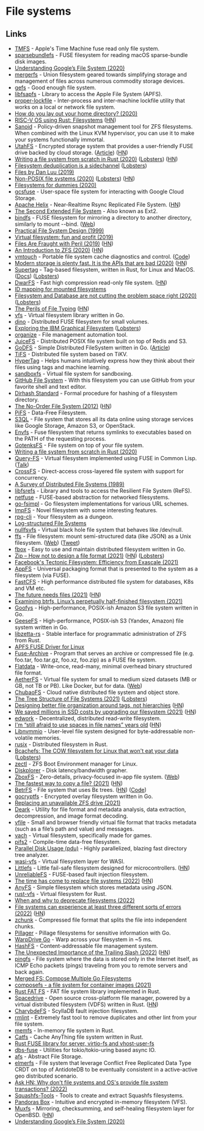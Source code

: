# File systems

## Links

- [TMFS](https://github.com/abique/tmfs) - Apple's Time Machine fuse read only file system.
- [sparsebundlefs](https://github.com/torarnv/sparsebundlefs) - FUSE filesystem for reading macOS sparse-bundle disk images.
- [Understanding Google’s File System (2020)](https://www.micahlerner.com/distributed/systems/2020/03/22/understanding-googles-file-system.html)
- [mergerfs](https://github.com/trapexit/mergerfs) - Union filesystem geared towards simplifying storage and management of files across numerous commodity storage devices.
- [gefs](https://github.com/oridb/gefs) - Good enough file system.
- [libfsapfs](https://github.com/libyal/libfsapfs) - Library to access the Apple File System (APFS).
- [proper-lockfile](https://github.com/moxystudio/node-proper-lockfile) - Inter-process and inter-machine lockfile utility that works on a local or network file system.
- [How do you lay out your home directory? (2020)](https://lobste.rs/s/fd1rbw/how_do_you_lay_out_your_home_directory)
- [RISC-V OS using Rust: Filesystems](http://osblog.stephenmarz.com/ch10.html) ([HN](https://news.ycombinator.com/item?id=23155294))
- [Sanoid](https://github.com/jimsalterjrs/sanoid) - Policy-driven snapshot management tool for ZFS filesystems. When combined with the Linux KVM hypervisor, you can use it to make your systems functionally immortal.
- [UtahFS](https://github.com/cloudflare/utahfs) - Encrypted storage system that provides a user-friendly FUSE drive backed by cloud storage. ([Article](https://blog.cloudflare.com/utahfs/)) ([HN](https://news.ycombinator.com/item?id=23465571))
- [Writing a file system from scratch in Rust (2020)](https://blog.carlosgaldino.com/writing-a-file-system-from-scratch-in-rust.html) ([Lobsters](https://lobste.rs/s/8ipzof/writing_file_system_from_scratch_rust)) ([HN](https://news.ycombinator.com/item?id=23967016))
- [Filesystem deduplication is a sidechannel](https://mjg59.dreamwidth.org/55638.html) ([Lobsters](https://lobste.rs/s/bhuaxo/filesystem_deduplication_is))
- [Files by Dan Luu (2019)](https://www.deconstructconf.com/2019/dan-luu-files)
- [Non-POSIX file systems (2020)](https://weinholt.se/articles/non-posix-filesystems/) ([Lobsters](https://lobste.rs/s/bed7wm/non_posix_file_systems)) ([HN](https://news.ycombinator.com/item?id=24412970))
- [Filesystems for dummies (2020)](https://29jm.github.io/filesystems-for-dummies/)
- [gcsfuse](https://github.com/GoogleCloudPlatform/gcsfuse) - User-space file system for interacting with Google Cloud Storage.
- [Apache Helix](https://helix.apache.org/0.6.8-docs/recipes/rsync_replicated_file_store.html) - Near-Realtime Rsync Replicated File System. ([HN](https://news.ycombinator.com/item?id=24898911))
- [The Second Extended File System](https://www.nongnu.org/ext2-doc/ext2.html) - Also known as Ext2.
- [bindfs](https://github.com/mpartel/bindfs) - FUSE filesystem for mirroring a directory to another directory, similarly to mount --bind. ([Web](https://bindfs.org/))
- [Practical File System Design (1999)](http://www.nobius.org/dbg/practical-file-system-design.pdf)
- [Virtual filesystem: fun and profit (2019)](https://abbyssoul.github.io/engineering/2019/11/25/vfs-for-fun-and-profit.html)
- [Files Are Fraught with Peril (2019)](https://danluu.com/deconstruct-files/) ([HN](https://news.ycombinator.com/item?id=25090760))
- [An Introduction to ZFS (2020)](https://www.servethehome.com/an-introduction-to-zfs-a-place-to-start/) ([HN](https://news.ycombinator.com/item?id=25157491))
- [vmtouch](https://hoytech.com/vmtouch/) - Portable file system cache diagnostics and control. ([Code](https://github.com/hoytech/vmtouch))
- [Modern storage is plenty fast. It is the APIs that are bad (2020)](https://itnext.io/modern-storage-is-plenty-fast-it-is-the-apis-that-are-bad-6a68319fbc1a) ([HN](https://news.ycombinator.com/item?id=25217323))
- [Supertag](https://github.com/amoffat/supertag) - Tag-based filesystem, written in Rust, for Linux and MacOS. ([Docs](https://amoffat.github.io/supertag/)) ([Lobsters](https://lobste.rs/s/zw0jqh/supertag_tag_based_file_system_for_linux))
- [DwarFS](https://github.com/mhx/dwarfs) - Fast high compression read-only file system. ([HN](https://news.ycombinator.com/item?id=32216275))
- [ID mapping for mounted filesystems](https://lwn.net/SubscriberLink/837566/33dbf767adaf9bd4/)
- [Filesystem and Database are not cutting the problem space right (2020)](https://boomla.com/blog/filesystem-and-database-are-not-cutting-the-problem-space-right) ([Lobsters](https://lobste.rs/s/7vebdc/filesystem_database_are_not_cutting))
- [The Perils of File Typing](https://invisibleup.com/articles/34/) ([HN](https://news.ycombinator.com/item?id=25322288))
- [vfs](https://github.com/blang/vfs) - Virtual filesystem library written in Go.
- [dino](https://github.com/nicolagi/dino) - Distributed FUSE filesystem for small volumes.
- [Exploring the IBM Graphical Filesystem](https://casadevall.pro/articles/2020/12/exploring-the-ibm-graphical-filesystem/) ([Lobsters](https://lobste.rs/s/dsn99n/exploring_ibm_graphical_filesystem))
- [organize](https://github.com/tfeldmann/organize) - File management automation tool.
- [JuiceFS](https://github.com/juicedata/juicefs) - Distributed POSIX file system built on top of Redis and S3.
- [GoDFS](https://github.com/rounakdatta/GoDFS) - Simple Distributed FileSystem written in Go. ([Article](https://rounakdatta.github.io/posts/godfs/))
- [TiFS](https://github.com/Hexilee/tifs) - Distributed file system based on TiKV.
- [HyperTag](https://github.com/SeanPedersen/HyperTag) - Helps humans intuitively express how they think about their files using tags and machine learning.
- [sandboxfs](https://github.com/bazelbuild/sandboxfs) - Virtual file system for sandboxing.
- [GitHub File System](https://github.com/sirnewton01/ghfs) - With this filesystem you can use GitHub from your favorite shell and text editor.
- [Dirhash Standard](https://github.com/andhus/dirhash) - Formal procedure for hashing of a filesystem directory.
- [The No-Order File System (2012)](http://pages.cs.wisc.edu/~vijayc/nofs.htm) ([HN](https://news.ycombinator.com/item?id=25900461))
- [PiFS](https://github.com/philipl/pifs) - Data-Free Filesystem.
- [S3QL](https://github.com/s3ql/s3ql) - File system that stores all its data online using storage services like Google Storage, Amazon S3, or OpenStack.
- [Envfs](https://github.com/Mic92/envfs) - Fuse filesystem that returns symlinks to executables based on the PATH of the requesting process.
- [GotenksFS](https://github.com/carlosgaldino/gotenksfs) - File system on top of your file system.
- [Writing a file system from scratch in Rust (2020)](https://blog.carlosgaldino.com/writing-a-file-system-from-scratch-in-rust.html)
- [Query-FS](https://gitlab.common-lisp.net/cl-fuse/query-fs) - Virtual filesystem implemented using FUSE in Common Lisp. ([Talk](https://www.youtube.com/watch?v=4T9ApaL6Un8))
- [CrossFS](https://github.com/RutgersCSSystems/CrossFS) - Direct-access cross-layered file system with support for concurrency.
- [A Survey of Distributed File Systems (1989)](https://www.cs.cmu.edu/~satya/docdir/satya89survey.pdf)
- [libfsrefs](https://github.com/libyal/libfsrefs) - Library and tools to access the Resilient File System (ReFS).
- [netfuse](https://github.com/anowell/netfuse) - FUSE-based abstraction for networked filesystems.
- [go-fsimpl](https://github.com/hairyhenderson/go-fsimpl) - Go filesystem implementations for various URL schemes.
- [ImpFS](https://github.com/tomjridge/imp_fs) - Novel filesystem with some interesting features.
- [rpg-cli](https://github.com/facundoolano/rpg-cli) - Your filesystem as a dungeon.
- [Log-structured File Systems](https://pages.cs.wisc.edu/~remzi/OSTEP/file-lfs.pdf)
- [nullfsvfs](https://github.com/abbbi/nullfsvfs) - Virtual black hole file system that behaves like /dev/null.
- [ffs](https://github.com/mgree/ffs) - File filesystem: mount semi-structured data (like JSON) as a Unix filesystem. ([Web](https://mgree.github.io/ffs/)) ([Tweet](https://twitter.com/mgrnbrg/status/1409871452099198982))
- [fbox](https://github.com/prologic/fbox) - Easy to use and maintain distributed filesystem written in Go.
- [Zip – How not to design a file format (2021)](https://games.greggman.com/game/zip-rant/) ([HN](https://news.ycombinator.com/item?id=27925393)) ([Lobsters](https://lobste.rs/s/agrmsw/zip_how_not_design_file_format))
- [Facebook's Tectonic Filesystem: Efficiency from Exascale (2021)](https://paulcavallaro.com/blog/facebook-tectonic-filesystem/)
- [AppFS](https://appfs.rkeene.org/web/index) - Universal packaging format that is presented to the system as a filesystem (via FUSE).
- [FastCFS](https://github.com/happyfish100/FastCFS) - High performance distributed file system for databases, K8s and VM etc.
- [The future needs files (2021)](https://jenson.org/files/) ([HN](https://news.ycombinator.com/item?id=28391570))
- [Examining btrfs, Linux’s perpetually half-finished filesystem (2021)](https://arstechnica.com/gadgets/2021/09/examining-btrfs-linuxs-perpetually-half-finished-filesystem/)
- [Goofys](https://github.com/kahing/goofys) - High-performance, POSIX-ish Amazon S3 file system written in Go.
- [GeeseFS](https://github.com/yandex-cloud/geesefs) - High-performance, POSIX-ish S3 (Yandex, Amazon) file system written in Go.
- [libzetta-rs](https://github.com/Inner-Heaven/libzetta-rs) - Stable interface for programmatic administration of ZFS from Rust.
- [APFS FUSE Driver for Linux](https://github.com/sgan81/apfs-fuse)
- [Fuse-Archive](https://github.com/google/fuse-archive) - Program that serves an archive or compressed file (e.g. foo.tar, foo.tar.gz, foo.xz, foo.zip) as a FUSE file system.
- [Flatdata](https://github.com/heremaps/flatdata) - Write-once, read-many, minimal overhead binary structured file format.
- [AetherFS](https://github.com/mjpitz/aetherfs) - Virtual file system for small to medium sized datasets (MB or GB, not TB or PB). Like Docker, but for data. ([Web](https://aetherfs.tech/))
- [ChubaoFS](https://github.com/chubaofs/chubaofs) - Cloud native distributed file system and object store.
- [The Tree Structure of File Systems (2021)](https://fkohlgrueber.github.io/blog/tree-structure-of-file-systems/) ([Lobsters](https://lobste.rs/s/ydno8w/tree_structure_file_systems))
- [Designing better file organization around tags, not hierarchies](https://www.nayuki.io/page/designing-better-file-organization-around-tags-not-hierarchies) ([HN](https://news.ycombinator.com/item?id=29141800))
- [We saved millions in SSD costs by upgrading our filesystem (2021)](https://heap.io/blog/how-we-saved-millions-in-ssd-costs-by-upgrading-our-filesystem) ([HN](https://news.ycombinator.com/item?id=29164727))
- [edwork](https://github.com/eduardsui/edwork) - Decentralized, distributed read-write filesystem.
- [I'm “still afraid to use spaces in file names” years old](https://twitter.com/TheIdOfAlan/status/1458117496087748618) ([HN](https://news.ycombinator.com/item?id=29186222))
- [Libnvmmio](https://github.com/chjs/libnvmmio) - User-level file system designed for byte-addressable non-volatile memories.
- [rusix](https://github.com/cholcombe973/rusix) - Distributed filesystem in Rust.
- [Bcachefs: The COW filesystem for Linux that won't eat your data](https://bcachefs.org/) ([Lobsters](https://lobste.rs/s/zbhdyu/bcachefs_cow_filesystem_for_linux_won_t))
- [zectl](https://github.com/johnramsden/zectl) - ZFS Boot Environment manager for Linux.
- [Diskplorer](https://github.com/scylladb/diskplorer) - Disk latency/bandwidth grapher.
- [ZboxFS](https://github.com/zboxfs/zbox) - Zero-details, privacy-focused in-app file system. ([Web](https://zbox.io/fs/))
- [The fastest way to copy a file? (2021)](https://alexsaveau.dev/blog/performance/files/kernel/the-fastest-way-to-copy-a-file) ([HN](https://news.ycombinator.com/item?id=29358499))
- [BetrFS](https://www.betrfs.org/) - File system that uses Bε trees. ([HN](https://news.ycombinator.com/item?id=29403320)) ([Code](https://github.com/oscarlab/betrfs))
- [gocryptfs](https://github.com/rfjakob/gocryptfs) - Encrypted overlay filesystem written in Go.
- [Replacing an unavailable ZFS drive (2021)](https://nickb.dev/blog/replacing-an-unavailble-zfs-drive)
- [Deark](https://github.com/jsummers/deark) - Utility for file format and metadata analysis, data extraction, decompression, and image format decoding.
- [vfile](https://github.com/vfile/vfile) - Small and browser friendly virtual file format that tracks metadata (such as a file’s path and value) and messages.
- [vach](https://github.com/zeskeertwee/vach) - Virtual filesystem, specifically made for games.
- [pifs2](https://github.com/ajeetdsouza/pifs) - Compile-time data-free filesystem.
- [Parallel Disk Usage (pdu)](https://github.com/KSXGitHub/parallel-disk-usage) - Highly parallelized, blazing fast directory tree analyzer.
- [wasi-vfs](https://github.com/kateinoigakukun/wasi-vfs) - Virtual filesystem layer for WASI.
- [Littlefs](https://github.com/littlefs-project/littlefs) - Little fail-safe filesystem designed for microcontrollers. ([HN](https://news.ycombinator.com/item?id=30383567))
- [UnreliableFS](https://github.com/ligurio/unreliablefs) - FUSE-based fault injection filesystem.
- [The time has come to replace file systems (2022)](https://didgets.substack.com/p/where-did-i-put-that-file) ([HN](https://news.ycombinator.com/item?id=30449263))
- [AnyFS](https://github.com/pixelomer/AnyFS) - Simple filesystem which stores metadata using JSON.
- [rust-vfs](https://github.com/manuel-woelker/rust-vfs) - Virtual filesystem for Rust.
- [When and why to deprecate filesystems (2022)](https://lwn.net/SubscriberLink/886708/bb94ce7c5231d242/)
- [File systems can experience at least three different sorts of errors (2022)](https://utcc.utoronto.ca/~cks/space/blog/tech/FilesystemsThreeErrorTypes) ([HN](https://news.ycombinator.com/item?id=30651244))
- [zchunk](https://github.com/zchunk/zchunk) - Compressed file format that splits the file into independent chunks.
- [Pillager](https://github.com/brittonhayes/pillager) - Pillage filesystems for sensitive information with Go.
- [WarpDrive Go](https://github.com/quackduck/warpdrive-go) - Warp across your filesystem in ~5 ms.
- [HashFS](https://github.com/dgilland/hashfs) - Content-addressable file management system.
- [The Unexpected Importance of the Trailing Slash (2022)](https://tookmund.com/2022/04/importance-of-the-trailing-slash) ([HN](https://news.ycombinator.com/item?id=30965200))
- [pingfs](https://github.com/yarrick/pingfs) - File system where the data is stored only in the Internet itself,
  as ICMP Echo packets (pings) traveling from you to remote servers and back again.
- [Merged FS: Compose Multiple Go Filesystems](https://github.com/yalue/merged_fs)
- [composefs - a file system for container images (2021)](https://www.scrivano.org/posts/2021-10-26-compose-fs/)
- [Rust FAT FS](https://github.com/rafalh/rust-fatfs) - FAT file system library implemented in Rust.
- [Spacedrive](https://github.com/spacedriveapp/spacedrive) - Open source cross-platform file manager, powered by a virtual distributed filesystem (VDFS) written in Rust. ([HN](https://news.ycombinator.com/item?id=31186313))
- [CharybdeFS](https://github.com/scylladb/charybdefs) - ScyllaDB fault injection filesystem.
- [rmlint](https://github.com/sahib/rmlint) - Extremely fast tool to remove duplicates and other lint from your file system.
- [memfs](https://github.com/andrewhalle/memfs) - In-memory file system in Rust.
- [Catfs](https://github.com/kahing/catfs) - Cache AnyThing file system written in Rust.
- [Rust FUSE library for server, virtio-fs and vhost-user-fs](https://github.com/cloud-hypervisor/fuse-backend-rs)
- [dbs-fuse](https://github.com/openanolis/dbs-fuse) - Utilities for tokio/tokio-uring based async IO.
- [afs](https://github.com/viant/afs) - Abstract File Storage.
- [elmerfs](https://github.com/scality/elmerfs) - File system that leverage Conflict Free Replicated Data Type CRDT on top of AntidoteDB to be eventually consistent in a active-active geo distributed scenario.
- [Ask HN: Why don't file systems and OS's provide file system transactions? (2022)](https://news.ycombinator.com/item?id=32200007)
- [Squashfs-Tools](https://github.com/plougher/squashfs-tools) - Tools to create and extract Squashfs filesystems.
- [Pandoras Box](https://github.com/capnspacehook/pandorasbox) - Intuitive and encrypted in-memory filesystem (VFS).
- [Muxfs](https://sdadams.org/blog/introducing-muxfs/) - Mirroring, checksumming, and self-healing filesystem layer for OpenBSD. ([HN](https://news.ycombinator.com/item?id=32456905))
- [Understanding Google’s File System (2020)](https://www.micahlerner.com/2020/03/22/understanding-googles-file-system.html)
